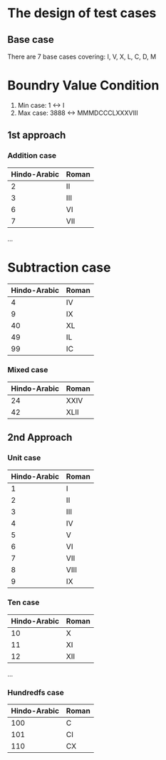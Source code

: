 # The design of test cases

## Base case
There are 7 base cases covering: I, V, X, L, C, D, M

# Boundry Value Condition
1. Min case: 1 <-> I
2. Max case: 3888 <-> MMMDCCCLXXXVIII

## 1st approach
### Addition case
|Hindo-Arabic | Roman  |
| ----------- | ----------- |
| 2 | II |
3 | III
6 | VI
7 | VII
...

# Subtraction case
|Hindo-Arabic | Roman  |
| ----------- | ----------- |
4 | IV
9 | IX
40 | XL
49 | IL
99 | IC

### Mixed case
|Hindo-Arabic | Roman  |
| ----------- | ----------- |
24 | XXIV
42 | XLII

## 2nd Approach
### Unit case
|Hindo-Arabic | Roman  |
| ----------- | ----------- |
1 | I
2 | II
3 | III
4 | IV
5 | V
6 | VI
7 | VII
8 | VIII
9 | IX

### Ten case
|Hindo-Arabic | Roman  |
| ----------- | ----------- |
10 | X
11 | XI
12 | XII
...

### Hundredfs case
|Hindo-Arabic | Roman  |
| ----------- | ----------- |
100 | C
101 | CI
110 | CX